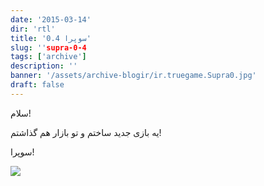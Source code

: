 ```yaml
---
date: '2015-03-14'
dir: 'rtl'
title: 'سوپرا 0.4'
slug: ''supra-0-4
tags: ['archive']
description: ''
banner: '/assets/archive-blogir/ir.truegame.Supra0.jpg'
draft: false
---
```


سلام!

یه بازی جدید ساختم و تو بازار هم گذاشتم!

سوپرا!

[![](http://s.cafebazaar.ir/2/images/badge-l.png)](https://cafebazaar.ir/d/s/ir.truegame.Supra/)
